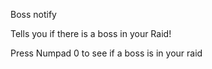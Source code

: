 Boss notify

Tells you if there is a boss in your Raid! 

Press Numpad 0 to see if a boss is in your raid
